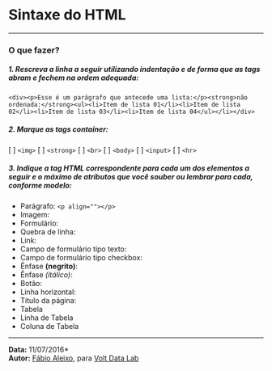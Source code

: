 # Sintaxe do HTML

---
### O que fazer?

##### 1. Rescreva a linha a seguir utilizando indentação e de forma que as tags abram e fechem na ordem adequada:

`<div><p>Esse é um parágrafo que antecede uma lista:</p><strong>não ordenada:</strong><ul><li>Item de lista 01</li><li>Item de lista 02</li><li>Item de lista 03</li><li>Item de lista 04</ul></li></div>`

##### 2. Marque as tags container:
[ ] `<img>`
[ ] `<strong>` 
[ ] `<br>`
[ ] `<body>` 
[ ] `<input>`
[ ] `<hr>` 

#####  3. Indique a tag HTML correspondente para cada um dos elementos a seguir e o máximo de atributos que você souber ou lembrar para cada, conforme modelo:
- Parágrafo: `<p align=""></p>`
- Imagem: 
- Formulário:
- Quebra de linha:
- Link:
- Campo de formulário tipo texto:
- Campo de formulário tipo checkbox:
- Ênfase **(negrito)**: 
- Ênfase *(itálico)*: 
- Botão:
- Linha horizontal:
- Título da página:
- Tabela
- Linha de Tabela
- Coluna de Tabela  

___
**Data:** 11/07/2016*  
**Autor:** [Fábio Aleixo](http://www.fabioaleixo.com.br/), para [Volt Data Lab](http://www.voltdata.info/)
